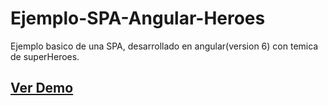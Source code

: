 # Ejemplo-SPA-Angular-Heroes

Ejemplo basico de una SPA, desarrollado en angular(version 6) con temica de superHeroes.

## [Ver Demo]()
